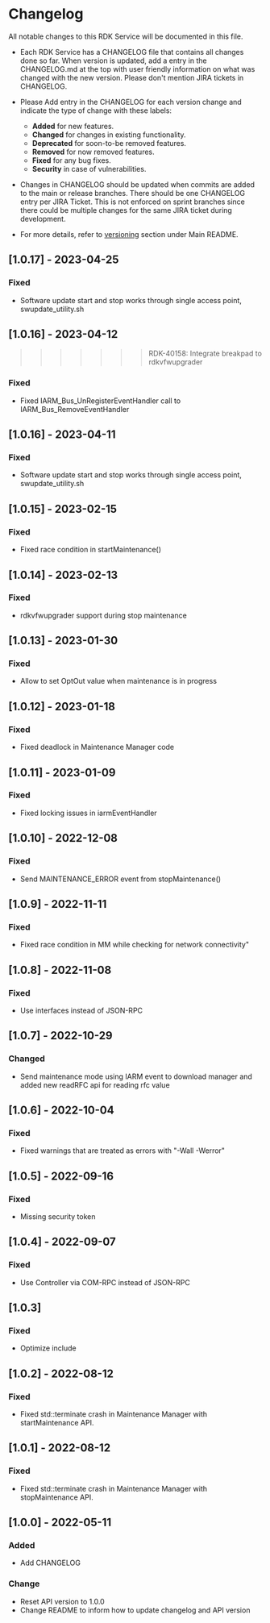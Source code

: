 # Changelog

All notable changes to this RDK Service will be documented in this file.

* Each RDK Service has a CHANGELOG file that contains all changes done so far. When version is updated, add a entry in the CHANGELOG.md at the top with user friendly information on what was changed with the new version. Please don't mention JIRA tickets in CHANGELOG. 

* Please Add entry in the CHANGELOG for each version change and indicate the type of change with these labels:
    * **Added** for new features.
    * **Changed** for changes in existing functionality.
    * **Deprecated** for soon-to-be removed features.
    * **Removed** for now removed features.
    * **Fixed** for any bug fixes.
    * **Security** in case of vulnerabilities.

* Changes in CHANGELOG should be updated when commits are added to the main or release branches. There should be one CHANGELOG entry per JIRA Ticket. This is not enforced on sprint branches since there could be multiple changes for the same JIRA ticket during development. 

* For more details, refer to [versioning](https://github.com/rdkcentral/rdkservices#versioning) section under Main README.

## [1.0.17] - 2023-04-25
### Fixed
- Software update start and stop works through single access point, swupdate_utility.sh

## [1.0.16] - 2023-04-12
>>>>>>> RDK-40158: Integrate breakpad to rdkvfwupgrader
### Fixed
- Fixed IARM_Bus_UnRegisterEventHandler  call to IARM_Bus_RemoveEventHandler

## [1.0.16] - 2023-04-11
### Fixed
- Software update start and stop works through single access point, swupdate_utility.sh

## [1.0.15] - 2023-02-15
### Fixed
- Fixed race condition in startMaintenance()

## [1.0.14] - 2023-02-13
### Fixed
- rdkvfwupgrader support during stop maintenance

## [1.0.13] - 2023-01-30
### Fixed
- Allow to set OptOut value when maintenance is in progress

## [1.0.12] - 2023-01-18
### Fixed
- Fixed deadlock in Maintenance Manager code

## [1.0.11] - 2023-01-09
### Fixed
- Fixed locking issues in iarmEventHandler

## [1.0.10] - 2022-12-08
### Fixed
- Send MAINTENANCE_ERROR event from stopMaintenance()

## [1.0.9] - 2022-11-11
### Fixed
- Fixed race condition in MM while checking for network connectivity"

## [1.0.8] - 2022-11-08
### Fixed
- Use interfaces instead of JSON-RPC

## [1.0.7] - 2022-10-29
### Changed
- Send maintenance mode using IARM event to download manager and added new readRFC api for reading rfc value

## [1.0.6] - 2022-10-04
### Fixed
- Fixed warnings that are treated as errors with "-Wall -Werror"

## [1.0.5] - 2022-09-16
### Fixed
- Missing security token

## [1.0.4] - 2022-09-07
### Fixed
- Use Controller via COM-RPC instead of JSON-RPC

## [1.0.3]
### Fixed
- Optimize include

## [1.0.2] - 2022-08-12
### Fixed
- Fixed std::terminate crash in Maintenance Manager with startMaintenance API.

## [1.0.1] - 2022-08-12
### Fixed
- Fixed std::terminate crash in Maintenance Manager with stopMaintenance API.

## [1.0.0] - 2022-05-11
### Added
- Add CHANGELOG

### Change
- Reset API version to 1.0.0
- Change README to inform how to update changelog and API version
